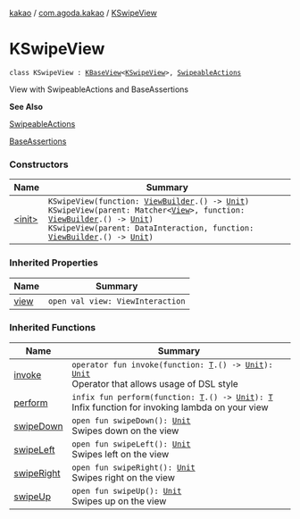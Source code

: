[kakao](../../index.md) / [com.agoda.kakao](../index.md) / [KSwipeView](./index.md)

# KSwipeView

`class KSwipeView : `[`KBaseView`](../-k-base-view/index.md)`<`[`KSwipeView`](./index.md)`>, `[`SwipeableActions`](../-swipeable-actions/index.md)

View with SwipeableActions and BaseAssertions

**See Also**

[SwipeableActions](../-swipeable-actions/index.md)

[BaseAssertions](../-base-assertions/index.md)

### Constructors

| Name | Summary |
|---|---|
| [&lt;init&gt;](-init-.md) | `KSwipeView(function: `[`ViewBuilder`](../-view-builder/index.md)`.() -> `[`Unit`](https://kotlinlang.org/api/latest/jvm/stdlib/kotlin/-unit/index.html)`)`<br>`KSwipeView(parent: Matcher<`[`View`](https://developer.android.com/reference/android/view/View.html)`>, function: `[`ViewBuilder`](../-view-builder/index.md)`.() -> `[`Unit`](https://kotlinlang.org/api/latest/jvm/stdlib/kotlin/-unit/index.html)`)`<br>`KSwipeView(parent: DataInteraction, function: `[`ViewBuilder`](../-view-builder/index.md)`.() -> `[`Unit`](https://kotlinlang.org/api/latest/jvm/stdlib/kotlin/-unit/index.html)`)` |

### Inherited Properties

| Name | Summary |
|---|---|
| [view](../-k-base-view/view.md) | `open val view: ViewInteraction` |

### Inherited Functions

| Name | Summary |
|---|---|
| [invoke](../-k-base-view/invoke.md) | `operator fun invoke(function: `[`T`](../-k-base-view/index.md#T)`.() -> `[`Unit`](https://kotlinlang.org/api/latest/jvm/stdlib/kotlin/-unit/index.html)`): `[`Unit`](https://kotlinlang.org/api/latest/jvm/stdlib/kotlin/-unit/index.html)<br>Operator that allows usage of DSL style |
| [perform](../-k-base-view/perform.md) | `infix fun perform(function: `[`T`](../-k-base-view/index.md#T)`.() -> `[`Unit`](https://kotlinlang.org/api/latest/jvm/stdlib/kotlin/-unit/index.html)`): `[`T`](../-k-base-view/index.md#T)<br>Infix function for invoking lambda on your view |
| [swipeDown](../-swipeable-actions/swipe-down.md) | `open fun swipeDown(): `[`Unit`](https://kotlinlang.org/api/latest/jvm/stdlib/kotlin/-unit/index.html)<br>Swipes down on the view |
| [swipeLeft](../-swipeable-actions/swipe-left.md) | `open fun swipeLeft(): `[`Unit`](https://kotlinlang.org/api/latest/jvm/stdlib/kotlin/-unit/index.html)<br>Swipes left on the view |
| [swipeRight](../-swipeable-actions/swipe-right.md) | `open fun swipeRight(): `[`Unit`](https://kotlinlang.org/api/latest/jvm/stdlib/kotlin/-unit/index.html)<br>Swipes right on the view |
| [swipeUp](../-swipeable-actions/swipe-up.md) | `open fun swipeUp(): `[`Unit`](https://kotlinlang.org/api/latest/jvm/stdlib/kotlin/-unit/index.html)<br>Swipes up on the view |
